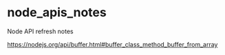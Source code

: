 # node_apis_notes

Node API refresh notes

https://nodejs.org/api/buffer.html#buffer_class_method_buffer_from_array
